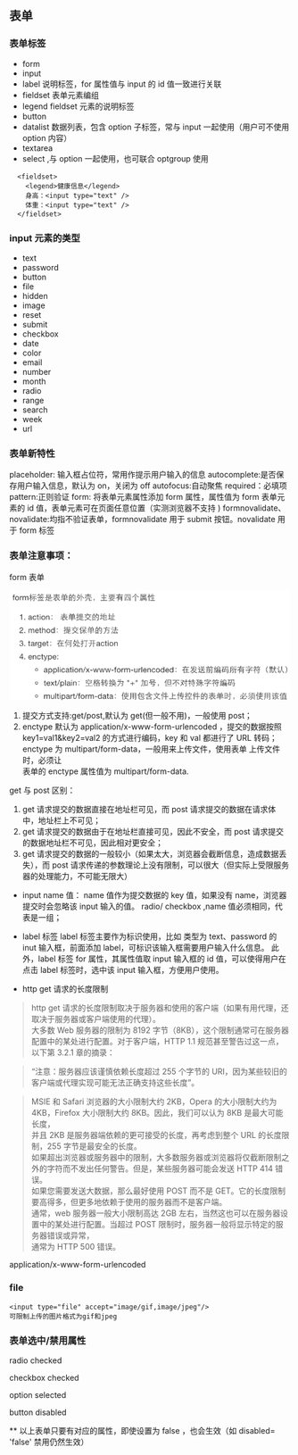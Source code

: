 ## 表单

### 表单标签

- form
- input
- label 说明标签，for 属性值与 input 的 id 值一致进行关联
- fieldset 表单元素编组
- legend fieldset 元素的说明标签
- button
- datalist 数据列表，包含 option 子标签，常与 input 一起使用（用户可不使用 option 内容）
- textarea
- select ,与 option 一起使用，也可联合 optgroup 使用

```
  <fieldset>
    <legend>健康信息</legend>
    身高：<input type="text" />
    体重：<input type="text" />
  </fieldset>
```

### input 元素的类型

- text
- password
- button
- file
- hidden
- image
- reset
- submit
- checkbox
- date
- color
- email
- number
- month
- radio
- range
- search
- week
- url

### 表单新特性

placeholder: 输入框占位符，常用作提示用户输入的信息
autocomplete:是否保存用户输入信息，默认为 on，关闭为 off
autofocus:自动聚焦
required：必填项
pattern:正则验证
form: 将表单元素属性添加 form 属性，属性值为 form 表单元素的 id 值，表单元素可在页面任意位置（实测浏览器不支持 )
formnovalidate、novalidate:均指不验证表单，formnovalidate 用于 submit 按钮。novalidate 用于 form 标签

### 表单注意事项：

form 表单

![](formtag.png)

1.  提交方式支持:get/post,默认为 get(但一般不用)，一般使用 post；
2.  enctype 默认为 application/x-www-form-urlencoded ，提交的数据按照 key1=val1&key2=val2 的方式进行编码，key 和 val 都进行了 URL 转码；
    enctype 为 multipart/form-data，一般用来上传文件，使用表单 上传文件 时，必须让<form>表单的 enctype 属性值为 multipart/form-data.

get 与 post 区别：

1. get 请求提交的数据直接在地址栏可见，而 post 请求提交的数据在请求体中，地址栏上不可见；
2. get 请求提交的数据由于在地址栏直接可见，因此不安全，而 post 请求提交的数据地址栏不可见，因此相对更安全；
3. get 请求提交的数据的一般较小（如果太大，浏览器会截断信息，造成数据丢失），而 post 请求传递的参数理论上没有限制，可以很大（但实际上受限服务器的处理能力，不可能无限大）

- input name 值：
  name 值作为提交数据的 key 值，如果没有 name，浏览器提交时会忽略该 input 输入的值。
  radio/ checkbox ,name 值必须相同，代表是一组；

- label 标签
  label 标签主要作为标识使用，比如 类型为 text、password 的 inut 输入框，前面添加 label，可标识该输入框需要用户输入什么信息。
  此外，label 标签 for 属性，其属性值取 input 输入框的 id 值，可以使得用户在点击 label 标签时，选中该 input 输入框，方便用户使用。

* http get 请求的长度限制

> http get 请求的长度限制取决于服务器和使用的客户端（如果有用代理，还取决于服务器或客户端使用的代理）。  
> 大多数 Web 服务器的限制为 8192 字节（8KB），这个限制通常可在服务器配置中的某处进行配置。对于客户端，HTTP 1.1 规范甚至警告过这一点，  
> 以下第 3.2.1 章的摘录：

> “注意：服务器应该谨慎依赖长度超过 255 个字节的 URI，因为某些较旧的客户端或代理实现可能无法正确支持这些长度”。

> MSIE 和 Safari 浏览器的大小限制大约 2KB，Opera 的大小限制大约为 4KB，Firefox 大小限制大约 8KB。因此，我们可以认为 8KB 是最大可能长度，  
> 并且 2KB 是服务器端依赖的更可接受的长度，再考虑到整个 URL 的长度限制，255 字节是最安全的长度。  
> 如果超出浏览器或服务器中的限制，大多数服务器或浏览器将仅截断限制之外的字符而不发出任何警告。但是，某些服务器可能会发送 HTTP 414 错误。  
> 如果您需要发送大数据，那么最好使用 POST 而不是 GET。它的长度限制要高得多，但更多地依赖于使用的服务器而不是客户端。  
> 通常，web 服务器一般大小限制高达 2GB 左右，当然这也可以在服务器设置中的某处进行配置。当超过 POST 限制时，服务器一般将显示特定的服务器错误或异常，  
> 通常为 HTTP 500 错误。

application/x-www-form-urlencoded

### file

```
<input type="file" accept="image/gif,image/jpeg"/>
可限制上传的图片格式为gif和jpeg
```

### 表单选中/禁用属性

radio checked

checkbox checked

option selected

button disabled

\*\* 以上表单只要有对应的属性，即使设置为 false ，也会生效（如 disabled= 'false' 禁用仍然生效）
